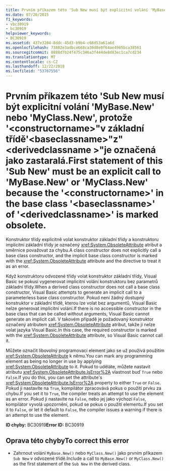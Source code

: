 ```yaml
---
title: Prvním příkazem této 'Sub New musí být explicitní volání 'MyBase.New' nebo 'MyClass.New', protože '&lt;constructorname&gt;"v základní třídě'&lt;baseclassname&gt;"z"&lt;derivedclassname &gt;"je označená jako zastaralá.
ms.date: 07/20/2015
f1_keywords:
- vbc30919
- bc30919
helpviewer_keywords:
- BC30919
ms.assetid: 437e3204-8ddc-45d3-b9b4-c66d53a61a6d
ms.openlocfilehash: 73882e3adbce668ca30d8e0f64ae4965bca38561
ms.sourcegitcommit: 0888d7b24f475c346a3f444de8d83ec1ca7cd234
ms.translationtype: MT
ms.contentlocale: cs-CZ
ms.lasthandoff: 12/22/2018
ms.locfileid: "53767556"
---
```

# <a name="first-statement-of-this-sub-new-must-be-an-explicit-call-to-mybasenew-or-myclassnew-because-the-ltconstructornamegt-in-the-base-class-ltbaseclassnamegt-of-ltderivedclassnamegt-is-marked-obsolete"></a><span data-ttu-id="6f33b-102">Prvním příkazem této 'Sub New musí být explicitní volání 'MyBase.New' nebo 'MyClass.New', protože '&lt;constructorname&gt;"v základní třídě'&lt;baseclassname&gt;"z"&lt;derivedclassname &gt;"je označená jako zastaralá.</span><span class="sxs-lookup"><span data-stu-id="6f33b-102">First statement of this 'Sub New' must be an explicit call to 'MyBase.New' or 'MyClass.New' because the '&lt;constructorname&gt;' in the base class '&lt;baseclassname&gt;' of '&lt;derivedclassname&gt;' is marked obsolete.</span></span>
<span data-ttu-id="6f33b-103">Konstruktor třídy explicitně volat konstruktor základní třídy a konstruktoru implicitní základní třídy je označený <xref:System.ObsoleteAttribute> atribut a směrnice považovat za chybu.</span><span class="sxs-lookup"><span data-stu-id="6f33b-103">A class constructor does not explicitly call a base class constructor, and the implicit base class constructor is marked with the <xref:System.ObsoleteAttribute> attribute and the directive to treat it as an error.</span></span>  
  
 <span data-ttu-id="6f33b-104">Když konstruktoru odvozené třídy volat konstruktor základní třídy, Visual Basic se pokusí vygenerovat implicitní volání konstruktoru bez parametrů základní třídy.</span><span class="sxs-lookup"><span data-stu-id="6f33b-104">When a derived class constructor does not call a base class constructor, Visual Basic attempts to generate an implicit call to a parameterless base class constructor.</span></span> <span data-ttu-id="6f33b-105">Pokud není žádný dostupný konstruktor v základní třídě, kterou lze volat bez argumentů, Visual Basic nelze generovat implicitní volání.</span><span class="sxs-lookup"><span data-stu-id="6f33b-105">If there is no accessible constructor in the base class that can be called without arguments, Visual Basic cannot generate an implicit call.</span></span> <span data-ttu-id="6f33b-106">V takovém případě je požadovaný konstruktor označený atributem <xref:System.ObsoleteAttribute> atribut, takže ji nelze volat jazyka Visual Basic.</span><span class="sxs-lookup"><span data-stu-id="6f33b-106">In this case, the required constructor is marked with the <xref:System.ObsoleteAttribute> attribute, so Visual Basic cannot call it.</span></span>  
  
 <span data-ttu-id="6f33b-107">Můžete označit libovolný programovací element jako se už používá použitím <xref:System.ObsoleteAttribute> k němu.</span><span class="sxs-lookup"><span data-stu-id="6f33b-107">You can mark any programming element as being no longer in use by applying <xref:System.ObsoleteAttribute> to it.</span></span> <span data-ttu-id="6f33b-108">Pokud to uděláte, můžete nastavit atributu <xref:System.ObsoleteAttribute.IsError%2A> vlastnost buď `True` nebo `False`.</span><span class="sxs-lookup"><span data-stu-id="6f33b-108">If you do this, you can set the attribute's <xref:System.ObsoleteAttribute.IsError%2A> property to either `True` or `False`.</span></span> <span data-ttu-id="6f33b-109">Pokud ji nastavíte na `True`, kompilátor zpracovává pokus o použití prvku za chybu.</span><span class="sxs-lookup"><span data-stu-id="6f33b-109">If you set it to `True`, the compiler treats an attempt to use the element as an error.</span></span> <span data-ttu-id="6f33b-110">Pokud ji nastavíte na `False`, nebo jej jako výchozí `False`, kompilátor vyvolá upozornění, pokud se pokus o použití elementu.</span><span class="sxs-lookup"><span data-stu-id="6f33b-110">If you set it to `False`, or let it default to `False`, the compiler issues a warning if there is an attempt to use the element.</span></span>  
  
 <span data-ttu-id="6f33b-111">**ID chyby:** BC30919</span><span class="sxs-lookup"><span data-stu-id="6f33b-111">**Error ID:** BC30919</span></span>  
  
## <a name="to-correct-this-error"></a><span data-ttu-id="6f33b-112">Oprava této chyby</span><span class="sxs-lookup"><span data-stu-id="6f33b-112">To correct this error</span></span>  
  
-   <span data-ttu-id="6f33b-113">Zahrnout volání `MyBase.New()` nebo `MyClass.New()` jako prvním příkazem `Sub New` v odvozené třídě.</span><span class="sxs-lookup"><span data-stu-id="6f33b-113">Include a call to `MyBase.New()` or `MyClass.New()` as the first statement of the `Sub New` in the derived class.</span></span>